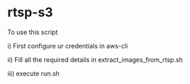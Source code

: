 # rtsp-s3

To use this script

i) First configure ur credentials in aws-cli

ii) Fill all the required details in extract_images_from_rtsp.sh

iii) execute run.sh

